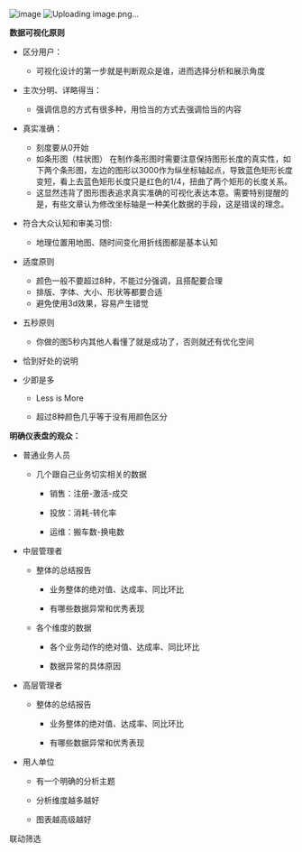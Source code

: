 ![image](https://github.com/user-attachments/assets/8fbd3f7b-9a7a-4a0f-88c1-df547e038382)
![Uploading image.png…]()

**数据可视化原则**

- 区分用户：

  - 可视化设计的第一步就是判断观众是谁，进而选择分析和展示角度

- 主次分明、详略得当：

  - 强调信息的方式有很多种，用恰当的方式去强调恰当的内容

- 真实准确：

  - 刻度要从0开始
  - 如条形图（柱状图） 在制作条形图时需要注意保持图形长度的真实性，如下两个条形图，左边的图形以3000作为纵坐标轴起点，导致蓝色矩形长度变短，看上去蓝色矩形长度只是红色的1/4，扭曲了两个矩形的长度关系。
  - 这显然违背了图形图表追求真实准确的可视化表达本意。需要特别提醒的是，有些文章认为修改坐标轴是一种美化数据的手段，这是错误的理念。

- 符合大众认知和审美习惯:

  - 地理位置用地图、随时间变化用折线图都是基本认知

- 适度原则

  - 颜色一般不要超过8种，不能过分强调，且搭配要合理
  - 排版、字体、大小、形状等都要合适
  - 避免使用3d效果，容易产生错觉

- 五秒原则

  - 你做的图5秒内其他人看懂了就是成功了，否则就还有优化空间

- 恰到好处的说明

- 少即是多

  - Less is More

  - 超过8种颜色几乎等于没有用颜色区分







**明确仪表盘的观众：**

- 普通业务人员

  - 几个跟自己业务切实相关的数据

    - 销售：注册-激活-成交

    - 投放：消耗-转化率

    - 运维：搬车数-换电数

- 中层管理者

  - 整体的总结报告

    - 业务整体的绝对值、达成率、同比环比

    - 有哪些数据异常和优秀表现

  - 各个维度的数据

    - 各个业务动作的绝对值、达成率、同比环比

    - 数据异常的具体原因

- 高层管理者

  - 整体的总结报告

    - 业务整体的绝对值、达成率、同比环比

    - 有哪些数据异常和优秀表现

- 用人单位

  - 有一个明确的分析主题

  - 分析维度越多越好

  - 图表越高级越好



联动筛选
